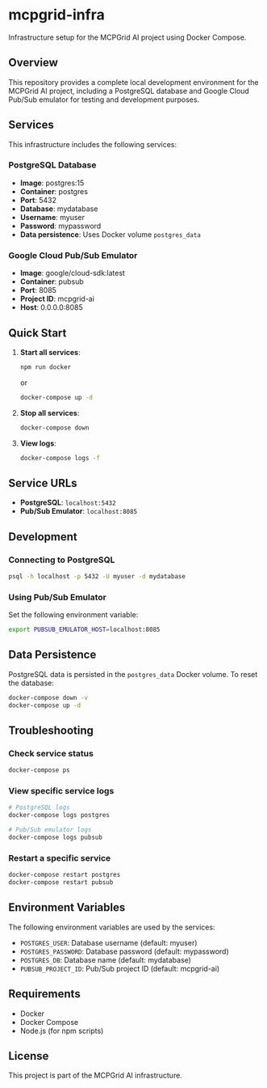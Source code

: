 # mcpgrid-infra

Infrastructure setup for the MCPGrid AI project using Docker Compose.

## Overview

This repository provides a complete local development environment for the MCPGrid AI project, including a PostgreSQL database and Google Cloud Pub/Sub emulator for testing and development purposes.

## Services

This infrastructure includes the following services:

### PostgreSQL Database
- **Image**: postgres:15
- **Container**: postgres
- **Port**: 5432
- **Database**: mydatabase
- **Username**: myuser
- **Password**: mypassword
- **Data persistence**: Uses Docker volume `postgres_data`

### Google Cloud Pub/Sub Emulator
- **Image**: google/cloud-sdk:latest
- **Container**: pubsub
- **Port**: 8085
- **Project ID**: mcpgrid-ai
- **Host**: 0.0.0.0:8085

## Quick Start

1. **Start all services**:
   ```bash
   npm run docker
   ```
   or
   ```bash
   docker-compose up -d
   ```

2. **Stop all services**:
   ```bash
   docker-compose down
   ```

3. **View logs**:
   ```bash
   docker-compose logs -f
   ```

## Service URLs

- **PostgreSQL**: `localhost:5432`
- **Pub/Sub Emulator**: `localhost:8085`

## Development

### Connecting to PostgreSQL
```bash
psql -h localhost -p 5432 -U myuser -d mydatabase
```

### Using Pub/Sub Emulator
Set the following environment variable:
```bash
export PUBSUB_EMULATOR_HOST=localhost:8085
```

## Data Persistence

PostgreSQL data is persisted in the `postgres_data` Docker volume. To reset the database:

```bash
docker-compose down -v
docker-compose up -d
```

## Troubleshooting

### Check service status
```bash
docker-compose ps
```

### View specific service logs
```bash
# PostgreSQL logs
docker-compose logs postgres

# Pub/Sub emulator logs
docker-compose logs pubsub
```

### Restart a specific service
```bash
docker-compose restart postgres
docker-compose restart pubsub
```

## Environment Variables

The following environment variables are used by the services:

- `POSTGRES_USER`: Database username (default: myuser)
- `POSTGRES_PASSWORD`: Database password (default: mypassword)
- `POSTGRES_DB`: Database name (default: mydatabase)
- `PUBSUB_PROJECT_ID`: Pub/Sub project ID (default: mcpgrid-ai)

## Requirements

- Docker
- Docker Compose
- Node.js (for npm scripts)

## License

This project is part of the MCPGrid AI infrastructure.